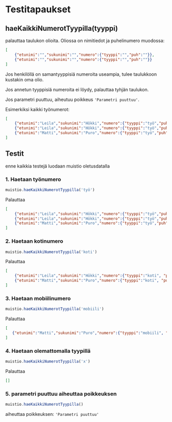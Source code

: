 # Testitapaukset

## **haeKaikkiNumerotTyypilla(tyyppi)**

palauttaa taulukon olioita. Oliossa on nimitiedot ja puhelinumero muodossa:

```json
[
    {"etunimi":"","sukunimi":"","numero":{"tyyppi":"","puh":""}},
    {"etunimi":"","sukunimi":"","numero":{"tyyppi":"","puh":""}}
]
```

Jos henkilöllä on samantyyppisiä numeroita useampia, tulee taulukkoon kustakin oma olio.

Jos annetun tyyppisiä numeroita ei löydy, palauttaa tyhjän taulukon.

Jos parametri puuttuu, aiheutuu poikkeus `'Parametri puuttuu'`.

Esimerkiksi kaikki työnumerot:

```json
[
    {"etunimi":"Leila","sukunimi":"Hökki","numero":{"tyyppi":"työ","puh":"87654321"}},
    {"etunimi":"Leila","sukunimi":"Hökki","numero":{"tyyppi":"työ","puh":"050403020"}}
    {"etunimi":"Matti","sukunimi":"Puro","numero":{"tyyppi":"työ","puh":"56789012"}}
]
```

## Testit

enne kaikkia testejä luodaan muistio oletusdatalla

### 1. Haetaan työnumero

```js
muistio.haeKaikkiNumerotTyypilla('työ')
```

Palauttaa

```json
[
    {"etunimi":"Leila","sukunimi":"Hökki","numero":{"tyyppi":"työ","puh":"87654321"}},
    {"etunimi":"Leila","sukunimi":"Hökki","numero":{"tyyppi":"työ","puh":"050403020"}},
    {"etunimi":"Matti","sukunimi":"Puro","numero":{"tyyppi":"työ","puh":"56789012"}}
]
```
### 2. Haetaan kotinumero

```js
muistio.haeKaikkiNumerotTyypilla('koti')
```
Palauttaa

```json
[
    {"etunimi":"Leila","sukunimi":"Hökki","numero":{"tyyppi":"koti", "puh":"12345678"}},
    {"etunimi":"Matti","sukunimi":"Puro","numero":{"tyyppi":"koti", "puh":"987123" }}
]
```
### 3. Haetaan mobiilinumero


```js
muistio.haeKaikkiNumerotTyypilla('mobiili')
```
Palauttaa

```json
[
   {"etunimi":"Matti","sukunimi":"Puro","numero":{"tyyppi":"mobiili", "puh":"05012345"}}
]
```

### 4. Haetaan olemattomalla tyypillä


```js
muistio.haeKaikkiNumerotTyypilla('x')
```
Palauttaa

```json
[]
```

### 5. parametri puuttuu aiheuttaa poikkeuksen
```js
muistio.haeKaikkiNumerotTyypilla()
```
aiheuttaa poikkeuksen: `'Parametri puuttuu'`